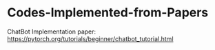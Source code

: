 # Codes-Implemented-from-Papers
ChatBot Implementation paper: https://pytorch.org/tutorials/beginner/chatbot_tutorial.html
